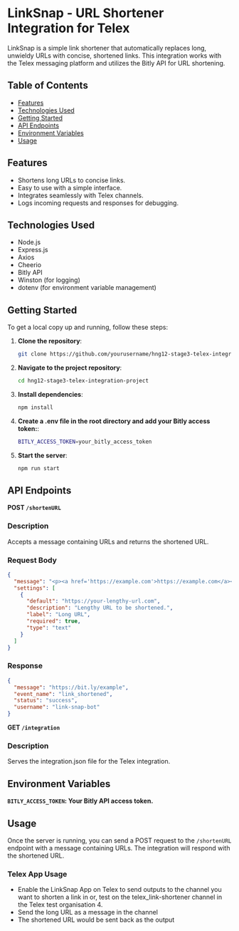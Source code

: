 # LinkSnap - URL Shortener Integration for Telex

LinkSnap is a simple link shortener that automatically replaces long, unwieldy URLs with concise, shortened links. This integration works with the Telex messaging platform and utilizes the Bitly API for URL shortening.

## Table of Contents

- [Features](#features)
- [Technologies Used](#technologies-used)
- [Getting Started](#getting-started)
- [API Endpoints](#api-endpoints)
- [Environment Variables](#environment-variables)
- [Usage](#usage)

## Features

- Shortens long URLs to concise links.
- Easy to use with a simple interface.
- Integrates seamlessly with Telex channels.
- Logs incoming requests and responses for debugging.

## Technologies Used

- Node.js
- Express.js
- Axios
- Cheerio
- Bitly API
- Winston (for logging)
- dotenv (for environment variable management)

## Getting Started

To get a local copy up and running, follow these steps:

1. **Clone the repository**:

   ```bash
   git clone https://github.com/yourusername/hng12-stage3-telex-integration-project.git
   ```

2. **Navigate to the project repository**:

   ```bash
   cd hng12-stage3-telex-integration-project
   ```

3. **Install dependencies**:

   ```bash
   npm install
   ```

4. **Create a .env file in the root directory and add your Bitly access token:**:

   ```bash
   BITLY_ACCESS_TOKEN=your_bitly_access_token
   ```

5. **Start the server**:

   ```bash
   npm run start
   ```

## API Endpoints

**POST `/shortenURL`**

### Description

Accepts a message containing URLs and returns the shortened URL.

### Request Body

```json
{
  "message": "<p><a href='https://example.com'>https://example.com</a></p>",
  "settings": [
    {
      "default": "https://your-lengthy-url.com",
      "description": "Lengthy URL to be shortened.",
      "label": "Long URL",
      "required": true,
      "type": "text"
    }
  ]
}
```

### Response

```json
{
  "message": "https://bit.ly/example",
  "event_name": "link_shortened",
  "status": "success",
  "username": "link-snap-bot"
}
```

**GET `/integration`**

### Description

Serves the integration.json file for the Telex integration.

## Environment Variables

**`BITLY_ACCESS_TOKEN`: Your Bitly API access token.**

## Usage

Once the server is running, you can send a POST request to the `/shortenURL` endpoint with a message containing URLs. The integration will respond with the shortened URL.

### Telex App Usage

- Enable the LinkSnap App on Telex to send outputs to the channel you want to shorten a link in or, test on the telex_link-shortener channel in the Telex test organisation 4.
- Send the long URL as a message in the channel
- The shortened URL would be sent back as the output
